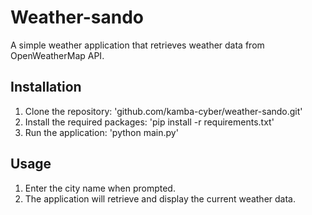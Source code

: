# Weather-sando

A simple weather application that retrieves weather data from OpenWeatherMap API.

## Installation
1. Clone the repository: 'github.com/kamba-cyber/weather-sando.git'
2. Install the required packages: 'pip install -r requirements.txt'
3. Run the application: 'python main.py'

## Usage
1. Enter the city name when prompted.
2. The application will retrieve and display the current weather data.
